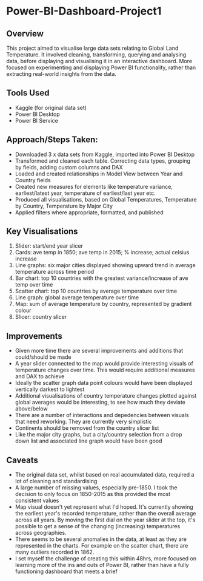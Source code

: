 # Power-BI-Dashboard-Project1

## Overview
This project aimed to visualise large data sets relating to Global Land Temperature. It involved cleaning, transforming, querying and analysing data, before displaying and visualising it in an interactive dashboard. More focused on experimenting and displaying Power BI functionality, rather than extracting real-world insights from the data.

## Tools Used
- Kaggle (for original data set)
- Power BI Desktop
- Power BI Service

## Approach/Steps Taken:
- Downloaded 3 x data sets from Kaggle, imported into Power BI Desktop
- Transformed and cleaned each table. Correcting data types, grouping by fields, adding custom columns and DAX
- Loaded and created relationships in Model View between Year and Country fields
- Created new measures for elements like temperature variance, earliest/latest year, temperature of earliest/last year etc.
- Produced all visualisations, based on Global Temperatures, Temperature by Country, Temperature by Major City
- Applied filters where appropriate, formatted, and published

## Key Visualisations
1. Slider: start/end year slicer
2. Cards: ave temp in 1850; ave temp in 2015; % increase; actual celsius increase
3. Line graphs: six major cities displayed showing upward trend in average temperature across time period
4. Bar chart: top 10 countries with the greatest variance/increase of ave temp over time
5. Scatter chart: top 10 countries by average temperature over time
6. Line graph: global average temperature over time
7. Map: sum of average temperature by country, represented by gradient colour
8. Slicer: country slicer

## Improvements
- Given more time there are several improvements and additions that could/should be made
- A year slider connected to the map would provide interesting visuals of temperature changes over time. This would require additional measures and DAX to achieve
- Ideally the scatter graph data point colours would have been displayed vertically darkest to lightest
- Additional visualisations of country temperature changes plotted against global averages would be interesting, to see how much they deviate above/below
- There are a number of interactions and depedencies between visuals that need reworking. They are currently very simplistic
- Continents should be removed from the country slicer list
- Like the major city graphs, but a city/country selection from a drop down list and associated line graph would have been good 

## Caveats
- The original data set, whilst based on real accumulated data, required a lot of cleaning and standardising
- A large number of missing values, especially pre-1850. I took the decision to only focus on 1850-2015 as this provided the most consistent values
- Map visual doesn't yet represent what I'd hoped. It's currently showing the earliest year's recorded temperature, rather than the overall average across all years. By moving the first dial on the year slider at the top, it's possible to get a sense of the changing (increasing) temperatures across geographies.
- There seems to be several anomalies in the data, at least as they are represented in the charts. For example on the scatter chart, there are many outliers recorded in 1862.
- I set myself the challenge of creating this within 48hrs, more focused on learning more of the ins and outs of Power BI, rather than have a fully functioning dashboard that meets a brief
